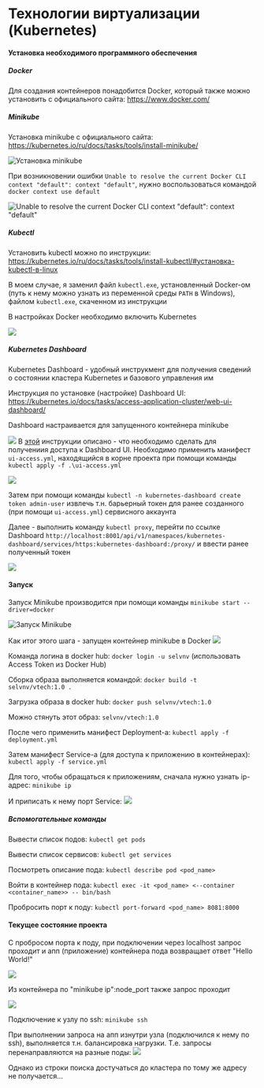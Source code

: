 # Технологии виртуализации (Kubernetes)

#### Установка необходимого программного обеспечения

##### Docker

Для создания контейнеров понадобится Docker, который также можно установить с официального сайта: https://www.docker.com/

##### Minikube

Установка minikube с официального сайта: https://kubernetes.io/ru/docs/tasks/tools/install-minikube/

![Установка minikube](/res/1.png)

При возникновении ошибки `Unable to resolve the current Docker CLI context "default": context "default"`, нужно воспользоваться командой `docker context use default`

![Unable to resolve the current Docker CLI context "default": context "default"](/res/2.png)

##### Kubectl

Установить kubectl можно по инструкции: https://kubernetes.io/ru/docs/tasks/tools/install-kubectl/#установка-kubectl-в-linux

В моем случае, я заменил файл `kubectl.exe`, установленный Docker-ом (путь к нему можно узнать из переменной среды `PATH` в Windows), файлом `kubectl.exe`, скаченном из инструкции

В настройках Docker необходимо включить Kubernetes

![](/res/5.png)


##### Kubernetes Dashboard

Kubernetes Dashboard - удобный инструкмент для получения сведений о состоянии кластера Kubernetes и базового управления им

Инструкция по установке (настройке) Dashboard UI: https://kubernetes.io/docs/tasks/access-application-cluster/web-ui-dashboard/

Dashboard настраивается для запущенного контейнера minikube

![](/res/6.png)
В [этой](https://github.com/kubernetes/dashboard/blob/master/docs/user/access-control/creating-sample-user.md) инструкции описано - что необходимо сделать для получениия доступа к Dashboard UI. Необходимо применить манифест `ui-access.yml`, находящийся в корне проекта при помощи команды `kubectl apply -f .\ui-access.yml`

![](/res/7.png)

Затем при помощи команды `kubectl -n kubernetes-dashboard create token admin-user` извлечь т.н. барьерный токен для ранее созданного (при помощи `ui-access.yml`) сервисного аккаунта

Далее - выполнить команду `kubectl proxy`, перейти по ссылке Dashboard `http://localhost:8001/api/v1/namespaces/kubernetes-dashboard/services/https:kubernetes-dashboard:/proxy/` и ввести ранее полученный токен

![](/res/8.png)

#### Запуск

Запуск Minikube производится при помощи команды `minikube start --driver=docker`

![Запуск Minikube](/res/3.png)

Как итог этого шага - запущен контейнер minikube в Docker
![](/res/4.png)

Команда логина в docker hub: `docker login -u selvnv` (использовать Access Token из Docker Hub)

Сборка образа выполняется командой: `docker build -t selvnv/vtech:1.0 .`

Загрузка образа в docker hub: `docker push selvnv/vtech:1.0`

Можно стянуть этот образ: `selvnv/vtech:1.0`

После чего применить манифест Deployment-а: `kubectl apply -f deployment.yml`

Затем манифест Service-а (для доступа к приложению в контейнерах): `kubectl apply -f service.yml`

Для того, чтобы обращаться к приложениям, сначала нужно узнать ip-адрес: `minikube ip`

И приписать к нему порт Service:
![](/res/10.png)

##### Вспомогательные команды

Вывести список подов: `kubectl get pods`

Вывести список сервисов: `kubectl get services`

Посмотреть описание пода: `kubectl describe pod <pod_name>`

Войти в контейнер пода: `kubectl exec -it <pod_name> <--container <container_name>> -- bin/bash`

Пробросить порт к поду: `kubectl port-forward <pod_name> 8081:8000`

#### Текущее состояние проекта
С пробросом порта к поду, при подключении через localhost запрос проходит и апп (приложение) контейнера пода возвращает ответ "Hello World!"

![](/res/11.png)

Из контейнера по "minikube ip":node_port также запрос проходит

![](/res/12.png)

Подключение к узлу по ssh: `minikube ssh` 

При выполнении запроса на апп изнутри узла (подключился к нему по ssh), выполняется т.н. балансировка нагрузки. Т.е. запросы перенаправляются на разные поды:
![](/res/13.png)

Однако из строки поиска достучаться до кластера по тому же адресу не получается...